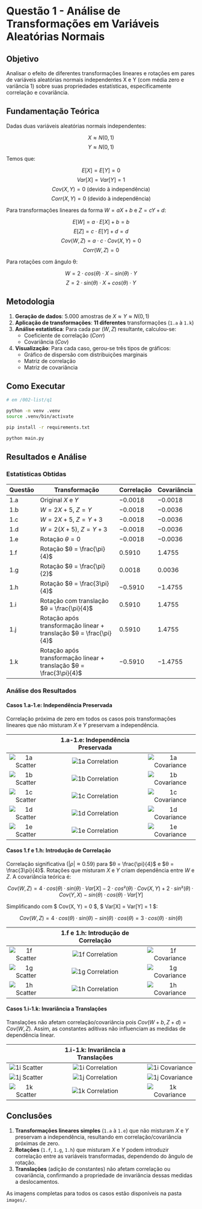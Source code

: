 # Questão 1 - Análise de Transformações em Variáveis Aleatórias Normais

## Objetivo

Analisar o efeito de diferentes transformações lineares e rotações em pares de variáveis aleatórias normais independentes X e Y (com média zero e variância 1) sobre suas propriedades estatísticas, especificamente correlação e covariância.

## Fundamentação Teórica

Dadas duas variáveis aleatórias normais independentes:

$$ X \approx N(0, 1) $$
$$ Y \approx N(0, 1) $$

Temos que:

$$ E[X] = E[Y] = 0 $$
$$ Var[X] = Var[Y] = 1 $$
$$ Cov(X,Y) = 0 \text{ (devido à independência)} $$
$$ Corr(X,Y) = 0 \text{ (devido à independência)} $$

Para transformações lineares da forma $W = aX + b$ e $Z = cY + d$:

$$ E[W] = a \cdot E[X] + b = b $$
$$ E[Z] = c \cdot E[Y] + d = d $$
$$ Cov(W,Z) = a \cdot c \cdot Cov(X, Y) = 0 $$
$$ Corr(W,Z) = 0 $$

Para rotações com ângulo θ:

$$ W = 2 \cdot cos(θ) \cdot X - sin(θ) \cdot Y $$
$$ Z = 2 \cdot sin(θ) \cdot X + cos(θ) \cdot Y $$

## Metodologia

1. **Geração de dados**: 5.000 amostras de $X \approx Y \approx N(0, 1)$
2. **Aplicação de transformações**: **11 diferentes** transformações (`1.a` à `1.k`)
3. **Análise estatística**: Para cada par $(W,Z)$ resultante, calculou-se:
   - Coeficiente de correlação ($Corr$)
   - Covariância ($Cov$)
4. **Visualização**: Para cada caso, gerou-se três tipos de gráficos:
   - Gráfico de dispersão com distribuições marginais
   - Matriz de correlação
   - Matriz de covariância

## Como Executar

```bash
# em /002-list/q1

python -m venv .venv  
source .venv/bin/activate

pip install -r requirements.txt  

python main.py
```

## Resultados e Análise

### Estatísticas Obtidas

| Questão | Transformação | Correlação | Covariância |
|---------|---------------|------------|-------------|
| 1.a | Original $X$ e $Y$ | $-0.0018$ | $-0.0018$ |
| 1.b | $W = 2X + 5$, $Z = Y$ | $-0.0018$ | $-0.0036$ |
| 1.c | $W = 2X + 5$, $Z = Y + 3$ | $-0.0018$ | $-0.0036$ |
| 1.d | $W = 2(X + 5)$, $Z = Y + 3$ | $-0.0018$ | $-0.0036$ |
| 1.e | Rotação $θ = 0$ | $-0.0018$ | $-0.0036$ |
| 1.f | Rotação $θ = \frac{\pi}{4}$ | $0.5910$ | $1.4755$ |
| 1.g | Rotação $θ = \frac{\pi}{2}$ | $0.0018$ | $0.0036$ |
| 1.h | Rotação $θ = \frac{3\pi}{4}$ | $-0.5910$ | $-1.4755$ |
| 1.i | Rotação com translação $θ = \frac{\pi}{4}$ | $0.5910$ | $1.4755$ |
| 1.j | Rotação após transformação linear + translação $θ = \frac{\pi}{4}$ | $0.5910$ | $1.4755$ |
| 1.k | Rotação após transformação linear + translação $θ = \frac{3\pi}{4}$ | $-0.5910$ | $-1.4755$ |

### Análise dos Resultados

#### Casos 1.a-1.e: Independência Preservada

Correlação próxima de zero em todos os casos pois transformações lineares que não misturam $X$ e $Y$ preservam a independência.

|   |**1.a-1.e: Independência Preservada**|   |
|:-:|:----------------------------------------:|:-:|
|![1a Scatter](images/1a_scatter.png)|![1a Correlation](images/1a_correlation.png)|![1a Covariance](images/1a_covariance.png)|
|![1b Scatter](images/1b_scatter.png)|![1b Correlation](images/1b_correlation.png)|![1b Covariance](images/1b_covariance.png)|
|![1c Scatter](images/1c_scatter.png)|![1c Correlation](images/1c_correlation.png)|![1c Covariance](images/1c_covariance.png)|
|![1d Scatter](images/1d_scatter.png)|![1d Correlation](images/1d_correlation.png)|![1d Covariance](images/1d_covariance.png)|
|![1e Scatter](images/1e_scatter.png)|![1e Correlation](images/1e_correlation.png)|![1e Covariance](images/1e_covariance.png)|

#### Casos 1.f e 1.h: Introdução de Correlação

Correlação significativa ($|ρ| \approx 0.59$) para $θ = \frac{\pi}{4}$ e $θ = \frac{3\pi}{4}$. Rotações que misturam $X$ e $Y$ criam dependência entre $W$ e $Z$. A covariância teórica é:

$$ Cov(W,Z) = 4·cos(θ)·sin(θ)·Var[X] - 2·cos²(θ)·Cov(X,Y) + 2·sin²(θ)·Cov(Y,X) - sin(θ)·cos(θ)·Var[Y] $$

Simplificando com $ Cov(X, Y) = 0 $, $ Var[X] = Var[Y] = 1 $:

$$ Cov(W,Z) = 4·cos(θ)·sin(θ) - sin(θ)·cos(θ) = 3·cos(θ)·sin(θ) $$

|   |**1.f e 1.h: Introdução de Correlação**|   |
|:-:|:----------------------------------------:|:-:|
|![1f Scatter](images/1f_scatter.png)|![1f Correlation](images/1f_correlation.png)|![1f Covariance](images/1f_covariance.png)|
|![1g Scatter](images/1g_scatter.png)|![1g Correlation](images/1g_correlation.png)|![1g Covariance](images/1g_covariance.png)|
|![1h Scatter](images/1h_scatter.png)|![1h Correlation](images/1h_correlation.png)|![1h Covariance](images/1h_covariance.png)|

#### Casos 1.i-1.k: Invariância a Translações

Translações não afetam correlação/covariância pois $Cov(W+b, Z+d) = Cov(W,Z)$. Assim, as constantes aditivas não influenciam as medidas de dependência linear.

|   |**1.i-1.k: Invariância a Translações**|   |
|:-:|:----------------------------------------:|:-:|
|![1i Scatter](images/1i_scatter.png)|![1i Correlation](images/1i_correlation.png)|![1i Covariance](images/1i_covariance.png)|
|![1j Scatter](images/1j_scatter.png)|![1j Correlation](images/1j_correlation.png)|![1j Covariance](images/1j_covariance.png)|
|![1k Scatter](images/1k_scatter.png)|![1k Correlation](images/1k_correlation.png)|![1k Covariance](images/1k_covariance.png)|

## Conclusões

1. **Transformações lineares simples** (`1.a` à `1.e`) que não misturam $X$ e $Y$ preservam a independência, resultando em correlação/covariância próximas de zero.
2. **Rotações** (`1.f`, `1.g`, `1.h`) que misturam $X$ e $Y$ podem introduzir correlação entre as variáveis transformadas, dependendo do ângulo de rotação.
3. **Translações** (adição de constantes) não afetam correlação ou covariância, confirmando a propriedade de invariância dessas medidas a deslocamentos.

As imagens completas para todos os casos estão disponíveis na pasta `images/`.

